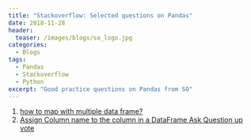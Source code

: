 ```yaml
---
title: "Stackoverflow: Selected questions on Pandas"
date: 2018-11-28
header:
  teaser: /images/blogs/so_logo.jpg
categories:
  - Blogs
tags: 
  - Pandas
  - Stackoverflow
  - Python
excerpt: "Good practice questions on Pandas from SO"
---
```


1. [how to map with multiple data frame?](https://stackoverflow.com/questions/53511783/how-to-map-with-multiple-data-frame)
2. [Assign Column name to the column in a DataFrame Ask Question up vote](https://stackoverflow.com/questions/53512032/assign-column-name-to-the-column-in-a-dataframe)
